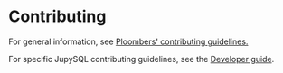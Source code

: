 # Contributing

For general information, see [Ploombers' contributing guidelines.](https://ploomber-contributing.readthedocs.io)


For specific JupySQL contributing guidelines, see the [Developer guide](https://jupysql.ploomber.io/en/latest/community/developer-guide.html).

